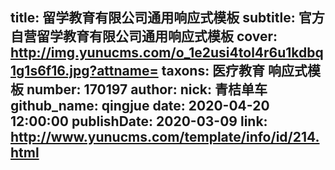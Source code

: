 title: 留学教育有限公司通用响应式模板
subtitle: 官方自营留学教育有限公司通用响应式模板
cover: http://img.yunucms.com/o_1e2usi4tol4r6u1kdbq1g1s6f16.jpg?attname=
taxons: 医疗教育 响应式模板
number: 170197
author:
  nick: 青桔单车
  github_name: qingjue
date: 2020-04-20 12:00:00
publishDate: 2020-03-09
link: http://www.yunucms.com/template/info/id/214.html
---